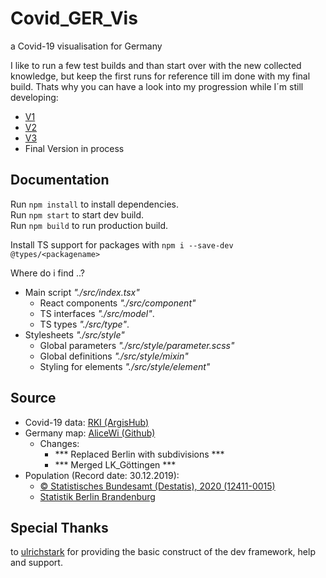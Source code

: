 # Covid_GER_Vis
 a Covid-19 visualisation for Germany  

I like to run a few test builds and than start over with the new collected knowledge, but keep the first runs for reference till im done with my final build. Thats why you can have a look into my progression while I´m still developing:
- [V1](https://betabiest.github.io/Covid_GER_Vis/V1/)
- [V2](https://betabiest.github.io/Covid_GER_Vis/V2/)
- [V3](https://betabiest.github.io/Covid_GER_Vis/V3/)
- Final Version in process

## Documentation

Run `npm install` to install dependencies.  
Run `npm start` to start dev build.  
Run `npm build` to run production build.

Install TS support for packages with `npm i --save-dev @types/<packagename>`

Where do i find ..?
- Main script *"./src/index.tsx"*
  - React components *"./src/component"*
  - TS interfaces *"./src/model"*.
  - TS types *"./src/type"*.
- Stylesheets *"./src/style"*
  - Global parameters *"./src/style/parameter.scss"*
  - Global definitions *"./src/style/mixin"*
  - Styling for elements *"./src/style/element"*


## Source
- Covid-19 data: [RKI (ArgisHub)]()
- Germany map: [AliceWi (Github)](https://github.com/AliceWi/TopoJSON-Germany)
  - Changes:
    - *** Replaced Berlin with subdivisions ***
    - *** Merged LK_Göttingen ***
- Population (Record date: 30.12.2019):
  - [© Statistisches Bundesamt (Destatis), 2020 (12411-0015)](https://www-genesis.destatis.de/genesis//online)
  - [Statistik Berlin Brandenburg](https://www.statistik-berlin-brandenburg.de)

## Special Thanks
to [ulrichstark](https://github.com/ulrichstark) for providing the basic construct of the dev framework, help and support.
